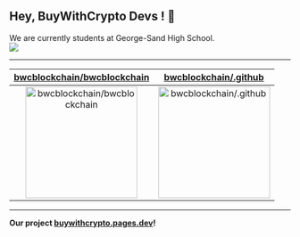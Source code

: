 ## Hey, BuyWithCrypto Devs ! 👋

We are currently students at George-Sand High School.  
<img src='https://picsum.photos/400/600?random=2'>

---

| [bwcblockchain/bwcblockchain](https://github.com/bwcblockchain/bwcblockchain) | [bwcblockchain/.github](https://github.com/bwcblockchain/.github) |
| :-: | :-: |
| <a href="https://github.com/bwcblockchain/bwcblockchain"><img src="https://github.com/bwcblockchain/bwcblockchain/raw/main/DISPLAY.jpg" alt="bwcblockchain/bwcblockchain" title="bwcblockchain/bwcblockchain" width="200" height="200"></a> | <a href="https://github.com/bwcblockchain/.github"><img src="https://github.com/bwcblockchain/bwcblockchain/raw/main/DISPLAY.jpg" alt="bwcblockchain/.github" title="bwcblockchain/.github" width="200" height="200"></a> |



---

**Our project [buywithcrypto.pages.dev](https://buywithcrypto.pages.dev)!**